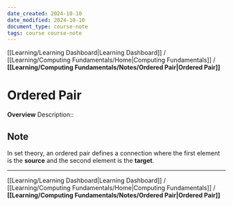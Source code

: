 ```yaml
---
date_created: 2024-10-10
date_modified: 2024-10-10
document_type: course-note
tags: course course-note
---
```

[[Learning/Learning Dashboard|Learning Dashboard]] / [[Learning/Computing Fundamentals/Home|Computing Fundamentals]] / **[[Learning/Computing Fundamentals/Notes/Ordered Pair|Ordered Pair]]**
# Ordered Pair
**Overview**
Description:: 

## Note

In set theory, an ordered pair defines a connection where the first element is the **source** and the second element is the **target**.

---
[[Learning/Learning Dashboard|Learning Dashboard]] / [[Learning/Computing Fundamentals/Home|Computing Fundamentals]] / **[[Learning/Computing Fundamentals/Notes/Ordered Pair|Ordered Pair]]**
